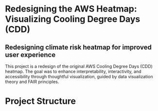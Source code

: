 # Redesigning the AWS Heatmap: Visualizing Cooling Degree Days (CDD)
## Redesigning climate risk heatmap for improved user experience 
This project is a redesign of the original AWS Cooling Degree Days (CDD) heatmap. The goal was to enhance interpretability, interactivity, and accessibility through thoughtful visualization, guided by data visualization theory and FAIR principles. 
# Project Structure
